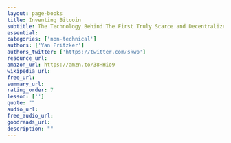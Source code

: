 ```yaml
---
layout: page-books
title: Inventing Bitcoin
subtitle: The Technology Behind The First Truly Scarce and Decentralized Money Explained
essential: 
categories: ['non-technical']
authors: ['Yan Pritzker']
authors_twitter: ['https://twitter.com/skwp']
resource_url: 
amazon_url: https://amzn.to/38HHio9
wikipedia_url: 
free_url: 
summary_url: 
rating_order: 7
lesson: ['']
quote: ""
audio_url: 
free_audio_url: 
goodreads_url: 
description: ""
---
```

